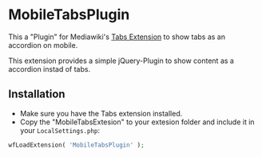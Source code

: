 # MobileTabsPlugin

This a "Plugin" for Mediawiki's [Tabs Extension](https://www.mediawiki.org/wiki/Extension:Tabs) to show tabs as an accordion on mobile.

This extension provides a simple jQuery-Plugin to show content as a accordion instad of tabs.

## Installation

* Make sure you have the Tabs extension installed.
* Copy the "MobileTabsExtesion" to your extesion folder and include it in your `LocalSettings.php`:

```php
wfLoadExtension( 'MobileTabsPlugin' );
```
